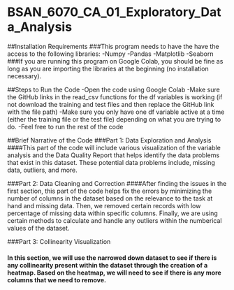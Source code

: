 # BSAN_6070_CA_01_Exploratory_Data_Analysis

##Installation Requirements
###This program needs to have the have the access to the following libraries:
-Numpy
-Pandas
-Matplotlib
-Seaborn
###If you are running this program on Google Colab, you should be fine as long as you are importing the libraries at the beginning (no installation necessary).

##Steps to Run the Code
-Open the code using Google Colab
-Make sure the GitHub links in the read_csv functions for the df variables is working (if not download the training and test files and then replace the GitHub link with the file path)
-Make sure you only have one df variable active at a time (either the training file or the test file) depending on what you are trying to do.
-Feel free to run the rest of the code

##Brief Narrative of the Code
###Part 1: Data Exploration and Analysis
####This part of the code will include various visualization of the variable analysis and the Data Quality Report that helps identify the data problems that exist in this dataset. These potential data problems include, missing data, outliers, and more. 

###Part 2: Data Cleaning and Correction
####After finding the issues in the first section, this part of the code helps fix the errors by minimizing the number of columns in the dataset based on the relevance to the task at hand and missing data. Then, we removed certain records with low percentage of missing data within specific columns. Finally, we are using certain methods to calculate and handle any outliers within the numberical values of the dataset.

###Part 3: Collinearity Visualization
#### In this section, we will use the narrowed down dataset to see if there is any collinearity present within the dataset through the creation of a heatmap. Based on the heatmap, we will need to see if there is any more columns that we need to remove. 
